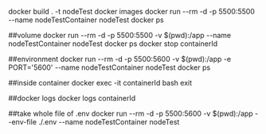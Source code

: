 docker build . -t nodeTest
docker images
docker run --rm -d -p 5500:5500 --name nodeTestContainer nodeTest
docker ps

##volume
docker run --rm -d -p 5500:5500 -v $(pwd):/app --name nodeTestContainer nodeTest
docker ps
docker stop containerId

##environment
docker run --rm -d -p 5500:5600 -v $(pwd):/app -e PORT='5600' --name nodeTestContainer nodeTest
docker ps

##inside container
docker exec -it containerId bash
exit

##docker logs
docker logs containerId

##take whole file of .env
docker run --rm -d -p 5500:5600 -v $(pwd):/app --env-file ./.env --name nodeTestContainer nodeTest

